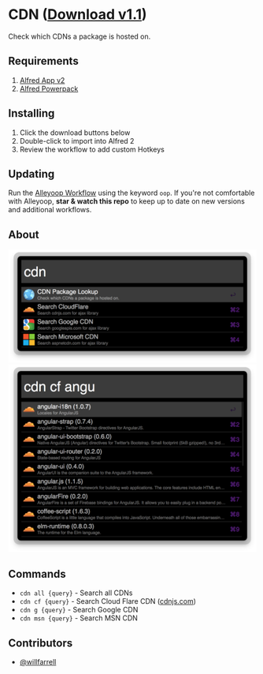 CDN ([Download v1.1](https://raw.github.com/willfarrell/alfred-cdn-workflow/master/CDN.alfredworkflow))
=====================

Check which CDNs a package is hosted on.

## Requirements
1. [Alfred App v2](http://www.alfredapp.com/#download)
1. [Alfred Powerpack](https://buy.alfredapp.com/)

## Installing
1. Click the download buttons below
2. Double-click to import into Alfred 2
3. Review the workflow to add custom Hotkeys

## Updating
Run the [Alleyoop Workflow](http://www.alfredforum.com/topic/1582-alleyoop-update-alfred-workflows/) using the keyword `oop`. If you're not comfortable with Alleyoop, **star & watch this repo** to keep up to date on new versions and additional workflows.

## About

![alt text][all]
![alt text][cloudflare]

## Commands
- `cdn all {query}` - Search all CDNs
- `cdn cf {query}` - Search Cloud Flare CDN ([cdnjs.com](http://cdnjs.com))
- `cdn g {query}` - Search Google CDN
- `cdn msn {query}` - Search MSN CDN

## Contributors
- [@willfarrell](https://github.com/willfarrell)

[all]: ./screenshots/all.png "Sample Options"
[cloudflare]: ./screenshots/cloudflare.png "Sample CloudFlare Search"
